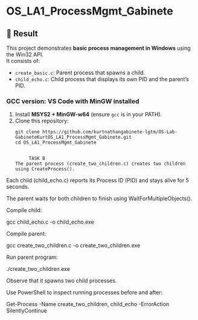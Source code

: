# OS_LA1_ProcessMgmt_Gabinete

## 📌 Result
This project demonstrates **basic process management in Windows** using the Win32 API.  
It consists of:
- `create_basic.c`: Parent process that spawns a child.
- `child_echo.c`: Child process that displays its own PID and the parent’s PID.




### GCC version: VS Code with MinGW installed
1. Install **MSYS2 + MinGW-w64** (ensure `gcc` is in your PATH).
2. Clone this repository:
   ```terminal
   git clone https://github.com/kurtnathangabinete-lgtm/OS-Lab-GabineteKurtOS_LA1_ProcessMgmt_Gabinete.git
   cd OS_LA1_ProcessMgmt_Gabinete


        TASK B
   The parent process (create_two_children.c) creates two children using CreateProcess().

Each child (child_echo.c) reports its Process ID (PID) and stays alive for 5 seconds.

The parent waits for both children to finish using WaitForMultipleObjects().

Compile child:

gcc child_echo.c -o child_echo.exe


Compile parent:

gcc create_two_children.c -o create_two_children.exe


Run parent program:

./create_two_children.exe


Observe that it spawns two child processes.

Use PowerShell to inspect running processes before and after:

Get-Process -Name create_two_children, child_echo -ErrorAction SilentlyContinue